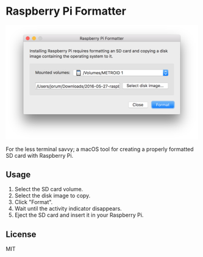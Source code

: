 # Raspberry Pi Formatter

![Screenshot of Raspberry Pi Formatter in action](screenshot.png)

For the less terminal savvy; a macOS tool for creating a properly formatted SD
card with Raspberry Pi.

## Usage

1. Select the SD card volume.
2. Select the disk image to copy.
3. Click "Format".
4. Wait until the activity indicator disappears.
5. Eject the SD card and insert it in your Raspberry Pi.

## License

MIT
